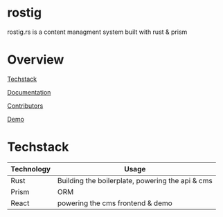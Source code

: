 # rostig
rostig.rs is a content managment system built with rust &amp; prism 


# Overview
[Techstack](#techstack)

[Documentation](#documentation)

[Contributors](#contributors)

[Demo](#demo)

# Techstack
| Technology  | Usage |
| ----------- | ----------- |
| Rust      | Building the boilerplate, powering the api & cms |
| Prism   | ORM        |
| React   | powering the cms frontend & demo |
